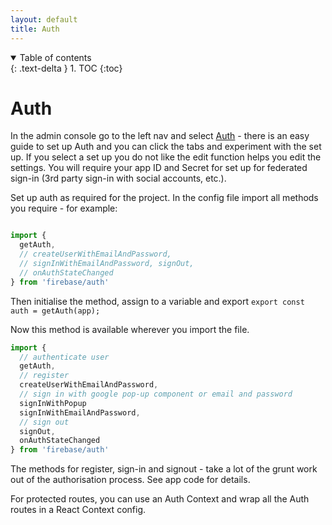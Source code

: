 ```yaml
---
layout: default
title: Auth 
---
```


<details open markdown="block">
  <summary>
    Table of contents
  </summary>
  {: .text-delta }
1. TOC
{:toc}
</details>

# Auth

In the admin console go to the left nav and select [Auth](https://console.firebase.google.com/) - there is an easy guide to set up Auth and you can click the tabs and experiment with the set up. If you select a set up you do not like the edit function helps you edit the settings. You will require your app ID and Secret for set up for federated sign-in (3rd party sign-in with social accounts, etc.).

Set up auth as required for the project. In the config file import all methods you require - for example:

```JavaScript

import {
  getAuth,
  // createUserWithEmailAndPassword,
  // signInWithEmailAndPassword, signOut,
  // onAuthStateChanged
} from 'firebase/auth'
```

Then initialise the method, assign to a variable and export `export const auth = getAuth(app);`

Now this method is available wherever you import the file.

```JavaScript
import {
  // authenticate user
  getAuth,
  // register
  createUserWithEmailAndPassword,
  // sign in with google pop-up component or email and password
  signInWithPopup 
  signInWithEmailAndPassword, 
  // sign out
  signOut,
  onAuthStateChanged
} from 'firebase/auth'
```

The methods for register, sign-in and signout - take a lot of the grunt work out of the authorisation process. See app code for details.

For protected routes, you can use an Auth Context and wrap all the Auth routes in a React Context config.
